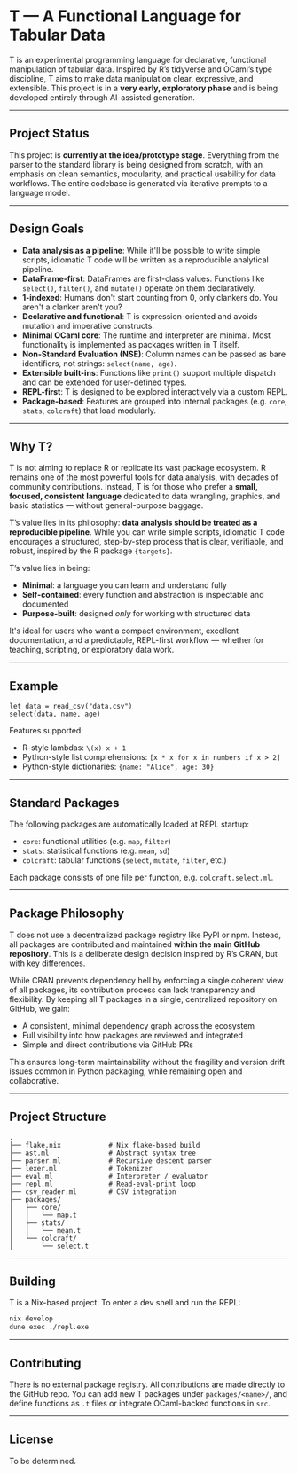 # T — A Functional Language for Tabular Data

T is an experimental programming language for declarative, functional manipulation of tabular data. Inspired by R’s tidyverse and OCaml’s type discipline, T aims to make data manipulation clear, expressive, and extensible. This project is in a **very early, exploratory phase** and is being developed entirely through AI-assisted generation.

---

## Project Status

This project is **currently at the idea/prototype stage**. Everything from the parser to the standard library is being designed from scratch, with an emphasis on clean semantics, modularity, and practical usability for data workflows. The entire codebase is generated via iterative prompts to a language model.

---

## Design Goals

- **Data analysis as a pipeline**: While it'll be possible to write simple scripts, idiomatic T code will be written as a reproducible analytical pipeline.
- **DataFrame-first**: DataFrames are first-class values. Functions like `select()`, `filter()`, and `mutate()` operate on them declaratively.
- **1-indexed**: Humans don't start counting from 0, only clankers do. You aren't a clanker aren't you?
- **Declarative and functional**: T is expression-oriented and avoids mutation and imperative constructs.
- **Minimal OCaml core**: The runtime and interpreter are minimal. Most functionality is implemented as packages written in T itself.
- **Non-Standard Evaluation (NSE)**: Column names can be passed as bare identifiers, not strings: `select(name, age)`.
- **Extensible built-ins**: Functions like `print()` support multiple dispatch and can be extended for user-defined types.
- **REPL-first**: T is designed to be explored interactively via a custom REPL.
- **Package-based**: Features are grouped into internal packages (e.g. `core`, `stats`, `colcraft`) that load modularly.

---

## Why T?

T is not aiming to replace R or replicate its vast package ecosystem. R remains one of the most powerful tools for data analysis, with decades of community contributions. Instead, T is for those who prefer a **small, focused, consistent language** dedicated to data wrangling, graphics, and basic statistics — without general-purpose baggage.

T’s value lies in its philosophy: **data analysis should be treated as a reproducible pipeline**. While you can write simple scripts, idiomatic T code encourages a structured, step-by-step process that is clear, verifiable, and robust, inspired by the R package `{targets}`.

T’s value lies in being:

- **Minimal**: a language you can learn and understand fully
- **Self-contained**: every function and abstraction is inspectable and documented
- **Purpose-built**: designed *only* for working with structured data

It's ideal for users who want a compact environment, excellent documentation, and a predictable, REPL-first workflow — whether for teaching, scripting, or exploratory data work.
 
---

## Example

```t
let data = read_csv("data.csv")
select(data, name, age)
```

Features supported:

- R-style lambdas: `\(x) x + 1`
- Python-style list comprehensions: `[x * x for x in numbers if x > 2]`
- Python-style dictionaries: `{name: "Alice", age: 30}`

---

## Standard Packages

The following packages are automatically loaded at REPL startup:

- `core`: functional utilities (e.g. `map`, `filter`)
- `stats`: statistical functions (e.g. `mean`, `sd`)
- `colcraft`: tabular functions (`select`, `mutate`, `filter`, etc.)

Each package consists of one file per function, e.g. `colcraft.select.ml`.

---

## Package Philosophy

T does not use a decentralized package registry like PyPI or npm. Instead, all packages are contributed and maintained **within the main GitHub repository**. This is a deliberate design decision inspired by R’s CRAN, but with key differences.

While CRAN prevents dependency hell by enforcing a single coherent view of all packages, its contribution process can lack transparency and flexibility. By keeping all T packages in a single, centralized repository on GitHub, we gain:

- A consistent, minimal dependency graph across the ecosystem
- Full visibility into how packages are reviewed and integrated
- Simple and direct contributions via GitHub PRs

This ensures long-term maintainability without the fragility and version drift issues common in Python packaging, while remaining open and collaborative.

---

## Project Structure

```
.
├── flake.nix            # Nix flake-based build
├── ast.ml               # Abstract syntax tree
├── parser.ml            # Recursive descent parser
├── lexer.ml             # Tokenizer
├── eval.ml              # Interpreter / evaluator
├── repl.ml              # Read-eval-print loop
├── csv_reader.ml        # CSV integration
├── packages/
│   ├── core/
│   │   └── map.t
│   ├── stats/
│   │   └── mean.t
│   └── colcraft/
│       └── select.t
```

---

## Building

T is a Nix-based project. To enter a dev shell and run the REPL:

```sh
nix develop
dune exec ./repl.exe
```

---

## Contributing

There is no external package registry. All contributions are made directly to the GitHub repo. You can add new T packages under `packages/<name>/`, and define functions as `.t` files or integrate OCaml-backed functions in `src`.

---

## License

To be determined.

